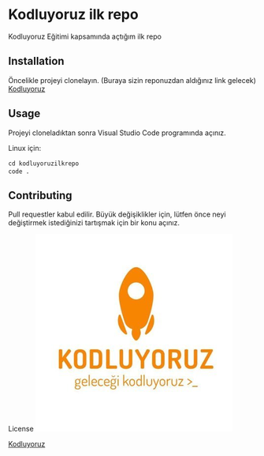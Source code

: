 # Kodluyoruz ilk repo
Kodluyoruz Eğitimi kapsamında açtığım ilk repo

## Installation 
Öncelikle projeyi clonelayın. (Buraya sizin reponuzdan aldığınız link gelecek)
[Kodluyoruz]( https://github.com/TanerUsta/kodluyoruzilkrepo.git)
## Usage
Projeyi cloneladıktan sonra Visual Studio Code programında açınız.

Linux için:
```
cd kodluyoruzilkrepo
code . 
```
## Contributing
Pull requestler kabul edilir. Büyük değişiklikler için, lütfen önce neyi değiştirmek istediğinizi tartışmak için bir konu açınız.

License
![Kodluyoruz Logo](https://raw.githubusercontent.com/Kodluyoruz/taskforce/git/git/markdown-nedir-nasil-kullaniriz-/figures/kodluyoruz_logo.jpg)

[Kodluyoruz](www.patika.dev)